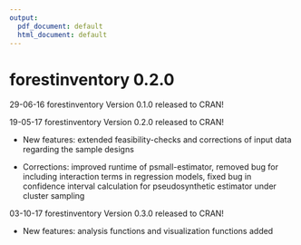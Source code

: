 ```yaml
---
output:
  pdf_document: default
  html_document: default
---
```

# forestinventory 0.2.0
29-06-16  forestinventory Version 0.1.0 released to CRAN!

19-05-17  forestinventory Version 0.2.0 released to CRAN! 

* New features: extended feasibility-checks and corrections of input data regarding the sample designs

* Corrections: improved runtime of psmall-estimator, removed bug for including interaction terms in regression models, 
fixed bug in confidence interval calculation for pseudosynthetic estimator under cluster sampling
              
03-10-17  forestinventory Version 0.3.0 released to CRAN!

* New features: analysis functions and visualization functions added
